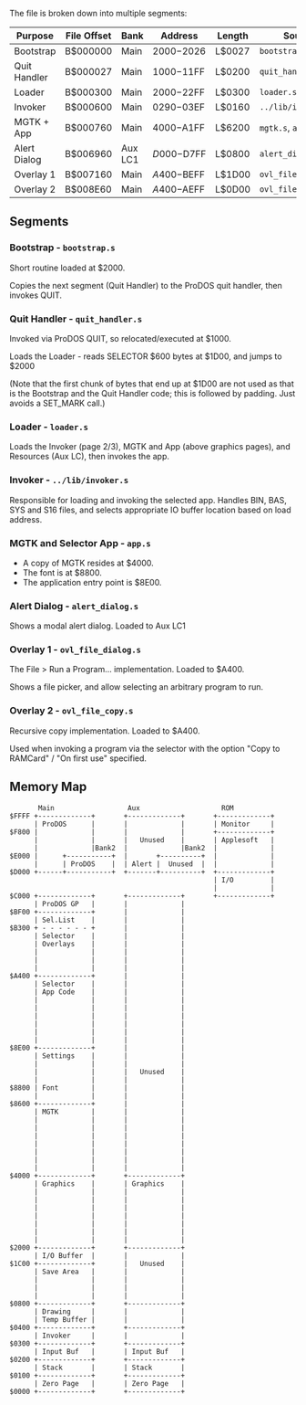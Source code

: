 
The file is broken down into multiple segments:

| Purpose      | File Offset | Bank    | Address     | Length | Source              |
|--------------|-------------|---------|-------------|--------|---------------------|
| Bootstrap    | B$000000    | Main    | $2000-$2026 | L$0027 | `bootstrap.s`       |
| Quit Handler | B$000027    | Main    | $1000-$11FF | L$0200 | `quit_handler.s`    |
| Loader       | B$000300    | Main    | $2000-$22FF | L$0300 | `loader.s`          |
| Invoker      | B$000600    | Main    | $0290-$03EF | L$0160 | `../lib/invoker.s`  |
| MGTK + App   | B$000760    | Main    | $4000-$A1FF | L$6200 | `mgtk.s`, `app.s`   |
| Alert Dialog | B$006960    | Aux LC1 | $D000-$D7FF | L$0800 | `alert_dialog.s`    |
| Overlay 1    | B$007160    | Main    | $A400-$BEFF | L$1D00 | `ovl_file_dialog.s` |
| Overlay 2    | B$008E60    | Main    | $A400-$AEFF | L$0D00 | `ovl_file_copy.s`   |

## Segments

### Bootstrap - `bootstrap.s`

Short routine loaded at $2000.

Copies the next segment (Quit Handler) to the ProDOS quit handler, then invokes QUIT.

### Quit Handler - `quit_handler.s`

Invoked via ProDOS QUIT, so relocated/executed at $1000.

Loads the Loader - reads SELECTOR $600 bytes at $1D00, and jumps to $2000

(Note that the first chunk of bytes that end up at $1D00 are not used
as that is the Bootstrap and the Quit Handler code; this is followed by
padding. Just avoids a SET_MARK call.)

### Loader - `loader.s`

Loads the Invoker (page 2/3), MGTK and App (above graphics pages), and
Resources (Aux LC), then invokes the app.

### Invoker - `../lib/invoker.s`

Responsible for loading and invoking the selected app.
Handles BIN, BAS, SYS and S16 files, and selects
appropriate IO buffer location based on load address.

### MGTK and Selector App - `app.s`

* A copy of MGTK resides at $4000.
* The font is at $8800.
* The application entry point is $8E00.

### Alert Dialog - `alert_dialog.s`

Shows a modal alert dialog. Loaded to Aux LC1

### Overlay 1 - `ovl_file_dialog.s`

The File > Run a Program... implementation. Loaded to $A400.

Shows a file picker, and allow selecting an arbitrary program
to run.

### Overlay 2 - `ovl_file_copy.s`

Recursive copy implementation. Loaded to $A400.

Used when invoking a program via the selector with the option
"Copy to RAMCard" / "On first use" specified.


## Memory Map

```
       Main                  Aux                    ROM
$FFFF +-------------+       +-------------+       +-------------+
      | ProDOS      |       |             |       | Monitor     |
$F800 |             |       |             |       +-------------+
      |             |       |   Unused    |       | Applesoft   |
      |             |Bank2  |             |Bank2  |             |
$E000 |      +-----------+  |       +----------+  |             |
      |      | ProDOS    |  | Alert |  Unused  |  |             |
$D000 +------+-----------+  +-------+----------+  +-------------+
                                                  | I/O         |
                                                  |             |
$C000 +-------------+       +-------------+       +-------------+
      | ProDOS GP   |       |             |
$BF00 +-------------+       |             |
      | Sel.List    |       |             |
$B300 + - - - - - - +       |             |
      | Selector    |       |             |
      | Overlays    |       |             |
      |             |       |             |
      |             |       |             |
      |             |       |             |
$A400 +-------------+       |             |
      | Selector    |       |             |
      | App Code    |       |             |
      |             |       |             |
      |             |       |             |
      |             |       |             |
      |             |       |             |
      |             |       |             |
      |             |       |             |
$8E00 +-------------+       |             |
      | Settings    |       |             |
      |             |       |             |
      |             |       |   Unused    |
      |             |       |             |
$8800 | Font        |       |             |
      |             |       |             |
$8600 +-------------+       |             |
      | MGTK        |       |             |
      |             |       |             |
      |             |       |             |
      |             |       |             |
      |             |       |             |
      |             |       |             |
      |             |       |             |
      |             |       |             |
$4000 +-------------+       +-------------+
      | Graphics    |       | Graphics    |
      |             |       |             |
      |             |       |             |
      |             |       |             |
      |             |       |             |
      |             |       |             |
      |             |       |             |
      |             |       |             |
$2000 +-------------+       +-------------+
      | I/O Buffer  |       |             |
$1C00 +-------------+       |   Unused    |
      | Save Area   |       |             |
      |             |       |             |
      |             |       |             |
      |             |       |             |
$0800 +-------------+       +-------------+
      | Drawing     |       |             |
      | Temp Buffer |       |             |
$0400 +-------------+       +-------------+
      | Invoker     |       |             |
$0300 +-------------+       +-------------+
      | Input Buf   |       | Input Buf   |
$0200 +-------------+       +-------------+
      | Stack       |       | Stack       |
$0100 +-------------+       +-------------+
      | Zero Page   |       | Zero Page   |
$0000 +-------------+       +-------------+
```
